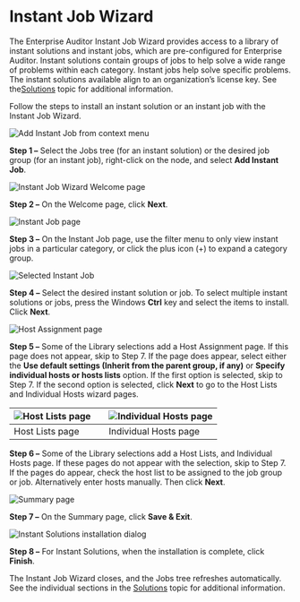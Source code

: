 # Instant Job Wizard

The Enterprise Auditor Instant Job Wizard provides access to a library of instant solutions and
instant jobs, which are pre-configured for Enterprise Auditor. Instant solutions contain groups of
jobs to help solve a wide range of problems within each category. Instant jobs help solve specific
problems. The instant solutions available align to an organization’s license key. See
the[Solutions](/docs/accessanalyzer/11.6/solutions/overview.md) topic
for additional information.

Follow the steps to install an instant solution or an instant job with the Instant Job Wizard.

![Add Instant Job from context menu](/img/product_docs/accessanalyzer/11.6/admin/jobs/instantjobs/addinstantjob.webp)

**Step 1 –** Select the Jobs tree (for an instant solution) or the desired job group (for an instant
job), right-click on the node, and select **Add Instant Job**.

![Instant Job Wizard Welcome page](/img/versioned_docs/activitymonitor_7.1/activitymonitor/install/welcome.webp)

**Step 2 –** On the Welcome page, click **Next**.

![Instant Job page](/img/product_docs/accessanalyzer/11.6/admin/jobs/instantjobs/instantjob.webp)

**Step 3 –** On the Instant Job page, use the filter menu to only view instant jobs in a particular
category, or click the plus icon (+) to expand a category group.

![Selected Instant Job](/img/product_docs/accessanalyzer/11.6/admin/navigate/selectinstantjob.webp)

**Step 4 –** Select the desired instant solution or job. To select multiple instant solutions or
jobs, press the Windows **Ctrl** key and select the items to install. Click **Next**.

![Host Assignment page](/img/product_docs/accessanalyzer/11.6/admin/jobs/instantjobs/hostassignment.webp)

**Step 5 –** Some of the Library selections add a Host Assignment page. If this page does not
appear, skip to Step 7. If the page does appear, select either the **Use default settings (Inherit
from the parent group, if any)** or **Specify individual hosts or hosts lists** option. If the first
option is selected, skip to Step 7. If the second option is selected, click **Next** to go to the
Host Lists and Individual Hosts wizard pages.

| ![Host Lists page](/img/product_docs/accessanalyzer/11.6/admin/jobs/instantjobs/hostlists.webp) |     | ![Individual Hosts page](/img/product_docs/accessanalyzer/11.6/admin/jobs/instantjobs/individualhosts.webp) |
| --------------------------------------------------------------------------------------------------------------------- | --- | --------------------------------------------------------------------------------------------------------------------------------- |
| Host Lists page                                                                                                       |     | Individual Hosts page                                                                                                             |

**Step 6 –** Some of the Library selections add a Host Lists, and Individual Hosts page. If these
pages do not appear with the selection, skip to Step 7. If the pages do appear, check the host list
to be assigned to the job group or job. Alternatively enter hosts manually. Then click **Next**.

![Summary page](/img/product_docs/accessanalyzer/11.6/admin/datacollector/adinventory/summary.webp)

**Step 7 –** On the Summary page, click **Save & Exit**.

![Instant Solutions installation dialog](/img/product_docs/accessanalyzer/11.6/admin/jobs/instantjobs/installationcomplete.webp)

**Step 8 –** For Instant Solutions, when the installation is complete, click **Finish**.

The Instant Job Wizard closes, and the Jobs tree refreshes automatically. See the individual
sections in the
[Solutions](/docs/accessanalyzer/11.6/solutions/overview.md) topic
for additional information.
